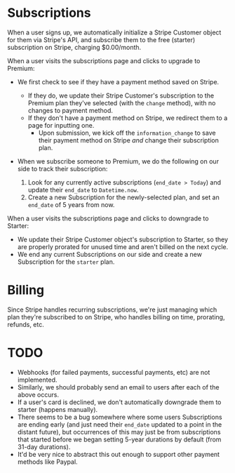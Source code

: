 # Subscriptions

When a user signs up, we automatically initialize a Stripe Customer object for them via Stripe's API,
and subscribe them to the free (starter) subscription on Stripe, charging $0.00/month.

When a user visits the subscriptions page and clicks to upgrade to Premium:

- We first check to see if they have a payment method saved on Stripe.
  - If they do, we update their Stripe Customer's subscription to the Premium plan they've selected
    (with the `change` method), with no changes to payment method.
  - If they don't have a payment method on Stripe, we redirect them to a page for inputting one.
  	- Upon submission, we kick off the `information_change` to save their payment method on Stripe
  	  _and_ change their subscription plan.

- When we subscribe someone to Premium, we do the following on our side to track their subscription:
  1. Look for any currently active subscriptions (`end_date > Today`) and update their `end_date` to
     `Datetime.now`.
  2. Create a new Subscription for the newly-selected plan, and set an `end_date` of 5 years from now.

When a user visits the subscriptions page and clicks to downgrade to Starter:

- We update their Stripe Customer object's subscription to Starter, so they are properly prorated for
  unused time and aren't billed on the next cycle.
- We end any current Subscriptions on our side and create a new Subscription for the `starter` plan.

# Billing
Since Stripe handles recurring subscriptions, we're just managing which plan they're subscribed to
on Stripe, who handles billing on time, prorating, refunds, etc.

# TODO

- Webhooks (for failed payments, successful payments, etc) are not implemented.
- Similarly, we should probably send an email to users after each of the above occurs.
- If a user's card is declined, we don't automatically downgrade them to starter (happens manually).
- There seems to be a bug somewhere where some users Subscriptions are ending early (and just need their
  `end_date` updated to a point in the distant future), but occurrences of this may just be from
  subscriptions that started before we began setting 5-year durations by default (from 31-day durations).
- It'd be very nice to abstract this out enough to support other payment methods like Paypal.
